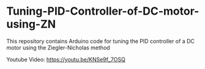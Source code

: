 # Tuning-PID-Controller-of-DC-motor-using-ZN
This repository contains Arduino code for tuning the PID controller of a DC motor using the Ziegler-Nicholas method


Youtube Video: https://youtu.be/KNSe9f_7OSQ
